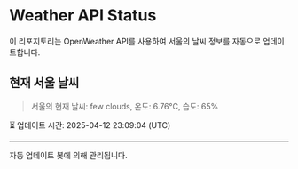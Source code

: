 
# Weather API Status

이 리포지토리는 OpenWeather API를 사용하여 서울의 날씨 정보를 자동으로 업데이트합니다.

## 현재 서울 날씨
> 서울의 현재 날씨: few clouds, 온도: 6.76°C, 습도: 65%

⏳ 업데이트 시간: 2025-04-12 23:09:04 (UTC)

---
자동 업데이트 봇에 의해 관리됩니다.
